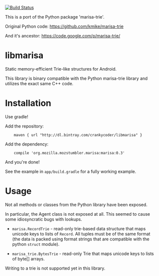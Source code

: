 [![Build
Status](https://travis-ci.org/crankycoder/libmarisa.svg?branch=dev)](https://travis-ci.org/crankycoder/libmarisa)


This is a port of the Python package 'marisa-trie'.

Original Python code: https://github.com/kmike/marisa-trie

And it's ancestor: https://code.google.com/p/marisa-trie/


libmarisa
=========

Static memory-efficient Trie-like structures for Android.

This library is binary compatible with the Python marisa-trie library and utilizes the exact
same C++ code.

Installation
============

Use gradle!

Add the repository:

```
    maven { url "http://dl.bintray.com/crankycoder/libmarisa" }
```

Add the dependency:

```
    compile 'org.mozilla.mozstumbler.marisa:marisa:0.3'
```

And you're done!

See the example in `app/build.gradle` for a fully working example.



Usage
=====

Not all methods or classes from the Python library have been exposed.

In particular, the Agent class is not exposed at all.  This seemed to cause some
idiosyncratic bugs with lookups.


* `marisa.RecordTrie` - read-only trie-based data structure that maps unicode
   keys to lists of `Record`.  All tuples must be of the same format (the data is
   packed using format strings that are compatible with the  python ``struct``
   module).

* ``marisa_trie.BytesTrie`` - read-only Trie that maps unicode
  keys to lists of byte[] arrays.


Writing to a trie is not supported yet in this library.
